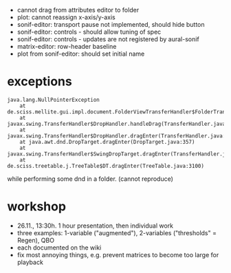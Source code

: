 - cannot drag from attributes editor to folder
- plot: cannot reassign x-axis/y-axis
- sonif-editor: transport pause not implemented, should hide button
- sonif-editor: controls - should allow tuning of spec
- sonif-editor: controls - updates are not registered by aural-sonif
- matrix-editor: row-header baseline
- plot from sonif-editor: should set initial name

# exceptions

    java.lang.NullPointerException
    	at de.sciss.mellite.gui.impl.document.FolderViewTransferHandler$FolderTransferHandler$.canImport(FolderViewTransferHandler.scala:79)
    	at javax.swing.TransferHandler$DropHandler.handleDrag(TransferHandler.java:1459)
    	at javax.swing.TransferHandler$DropHandler.dragEnter(TransferHandler.java:1478)
    	at java.awt.dnd.DropTarget.dragEnter(DropTarget.java:357)
    	at javax.swing.TransferHandler$SwingDropTarget.dragEnter(TransferHandler.java:1238)
    	at de.sciss.treetable.j.TreeTable$DT.dragEnter(TreeTable.java:3100)

while performing some dnd in a folder. (cannot reproduce)

# workshop

- 26.11., 13:30h. 1 hour presentation, then individual work
- three examples: 1-variable ("augmented"), 2-variables ("thresholds" = Regen), QBO
- each documented on the wiki
- fix most annoying things, e.g. prevent matrices to become too large for playback
